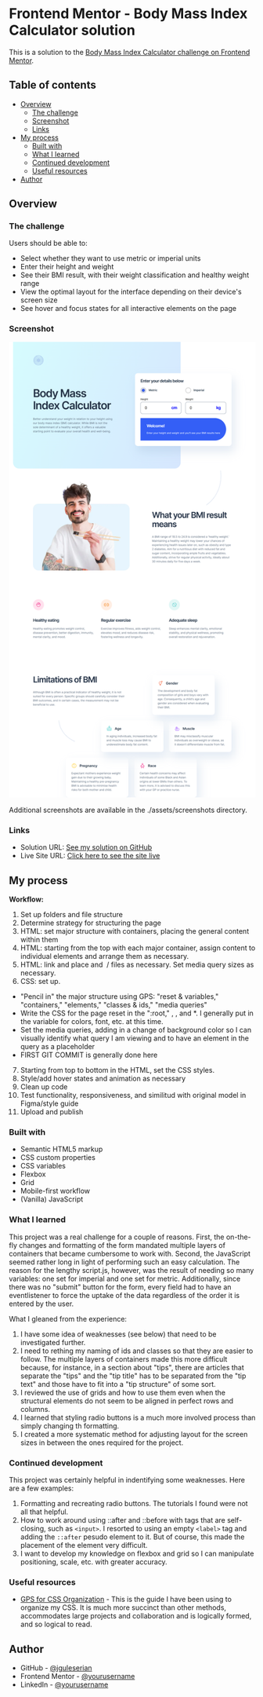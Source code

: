 # Frontend Mentor - Body Mass Index Calculator solution

This is a solution to the [Body Mass Index Calculator challenge on Frontend Mentor](https://www.frontendmentor.io/challenges/body-mass-index-calculator-brrBkfSz1T). 

## Table of contents

- [Overview](#overview)
  - [The challenge](#the-challenge)
  - [Screenshot](#screenshot)
  - [Links](#links)
- [My process](#my-process)
  - [Built with](#built-with)
  - [What I learned](#what-i-learned)
  - [Continued development](#continued-development)
  - [Useful resources](#useful-resources)
- [Author](#author)


## Overview

### The challenge

Users should be able to:

- Select whether they want to use metric or imperial units
- Enter their height and weight
- See their BMI result, with their weight classification and healthy weight range
- View the optimal layout for the interface depending on their device's screen size
- See hover and focus states for all interactive elements on the page

### Screenshot

![Screenshot for screen width of 1440px](./assets/screenshots/screenshot_1440.png)

Additional screenshots are available in the ./assets/screenshots directory.


### Links

- Solution URL: [See my solution on GitHub](https://github.com/jguleserian/FMC-BMI-Calculator.git)
- Live Site URL: [Click here to see the site live](https://jguleserian.github.io/FMC-BMI-Calculator/)

## My process
**Workflow:**

1. Set up folders and file structure
2. Determine strategy for structuring the page
3. HTML: set major structure with containers, placing the general content within them
4. HTML: starting from the top with each major container, assign content to individual elements and arrange them as necessary.
5. HTML: link and place <picture> and <img> / <source> files as necessary. Set media query sizes as necessary.
6. CSS: set up.
  - "Pencil in" the major structure using GPS: "reset & variables," "containers," "elements," "classes & ids," "media queries"
  - Write the CSS for the page reset in the ":root," <html>, <body>, and *. I generally put in the variable for colors, font, etc. at this time.
  - Set the media queries, adding in a change of background color so I can visually identify what query I am viewing and to have an element in the query as a placeholder
  - FIRST GIT COMMIT is generally done here
7. Starting from top to bottom in the HTML, set the CSS styles. 
8. Style/add hover states and animation as necessary
9. Clean up code
10. Test functionality, responsiveness, and similitud with original model in Figma/style guide
11. Upload and publish

### Built with

- Semantic HTML5 markup
- CSS custom properties
- CSS variables
- Flexbox
- Grid
- Mobile-first workflow
- (Vanilla) JavaScript

### What I learned

This project was a real challenge for a couple of reasons. First, the on-the-fly changes and formatting of the form mandated multiple layers of containers that became cumbersome to work with. Second, the JavaScript seemed rather long in light of performing such an easy calculation. The reason for the lengthy script.js, however, was the result of needing so many variables: one set for imperial and one set for metric. Additionally, since there was no "submit" button for the form, every field had to have an eventlistener to force the uptake of the data regardless of the order it is entered by the user.

What I gleaned from the experience:
1. I have some idea of weaknesses (see below) that need to be investigated further.
2. I need to rething my naming of ids and classes so that they are easier to follow. The multiple layers of containers made this more difficult because, for instance, in a section about "tips", there are articles that separate the "tips" and the "tip title" has to be separated from the "tip text" and those have to fit into a "tip structure" of some sort.
3. I reviewed the use of grids and how to use them even when the structural elements do not seem to be aligned in perfect rows and columns.
4. I learned that styling radio buttons is a much more involved process than simply changing th formatting. 
5. I created a more systematic method for adjusting layout for the screen sizes in between the ones required for the project.



### Continued development

This project was certainly helpful in indentifying some weaknesses. Here are a few examples:
1. Formatting and recreating radio buttons. The tutorials I found were not all that helpful.
2. How to work around using ::after and ::before with tags that are self-closing, such as `<input>`. I resorted to using an empty `<label>` tag and adding the `::after` pesudo element to it. But of course, this made the placement of the element very difficult.
3. I want to develop my knowledge on flexbox and grid so I can manipulate positioning, scale, etc. with greater accuracy. 

### Useful resources

- [GPS for CSS Organization](https://github.com/jescalan/gps) - This is the guide I have been using to organize my CSS. It is much more succinct than other methods, accommodates large projects and collaboration and is logically formed, and so logical to read.

## Author

- GitHub - [@jguleserian](https://github.com/jguleserian)
- Frontend Mentor - [@yourusername](https://www.frontendmentor.io/profile/jguleserian)
- LinkedIn - [@yourusername](https://www.linkedin.com/jeffguleserian)

